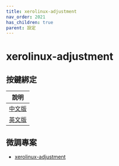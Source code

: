 ```yaml
---
title: xerolinux-adjustment
nav_order: 2021
has_children: true
parent: 設定
---
```



# xerolinux-adjustment


## 按鍵綁定

| 說明 |
| --- |
| [中文版](https://samwhelp.github.io/note-about-xerolinux/read/config/xerolinux-adjustment/keybind.html) |
| [英文版](https://samwhelp.github.io/xerolinux-adjustment/read/config/xerolinux-adjustment/keybind.html) |



## 微調專案

* [xerolinux-adjustment](hhttps://github.com/samwhelp/xerolinux-adjustment/tree/main/prototype/xerolinux/part/xerolinux-keybind-main)
